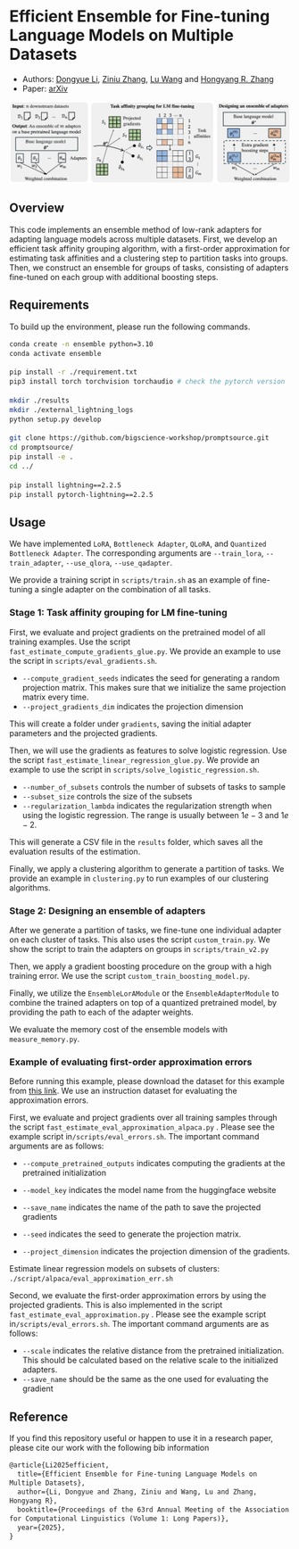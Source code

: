# Efficient Ensemble for Fine-tuning Language Models on Multiple Datasets
- Authors: [Dongyue Li](https://lidongyue12138.github.io/), [Ziniu Zhang](https://ziniuzhang.github.io/), [Lu Wang](https://web.eecs.umich.edu/~wangluxy/) and [Hongyang R. Zhang](https://www.hongyangzhang.com/)
- Paper: [arXiv](https://arxiv.org/abs/2505.21930)

![pipeline](./pipeline.png)

## Overview

This code implements an ensemble method of low-rank adapters for adapting language models across multiple datasets. First, we develop an efficient task affinity grouping algorithm, with a first-order approximation for estimating task affinities and a clustering step to partition tasks into groups. Then, we construct an ensemble for groups of tasks, consisting of adapters fine-tuned on each group with additional boosting steps.

## Requirements

To build up the environment, please run the following commands.

```bash
conda create -n ensemble python=3.10
conda activate ensemble

pip install -r ./requirement.txt 
pip3 install torch torchvision torchaudio # check the pytorch version

mkdir ./results
mkdir ./external_lightning_logs
python setup.py develop

git clone https://github.com/bigscience-workshop/promptsource.git
cd promptsource/
pip install -e .
cd ../

pip install lightning==2.2.5
pip install pytorch-lightning==2.2.5

```

## Usage

We have implemented `LoRA`, `Bottleneck Adapter`, `QLoRA`, and `Quantized Bottleneck Adapter`. The corresponding arguments are `--train_lora`, `--train_adapter`, `--use_qlora`, `--use_qadapter`.

We provide a training script in `scripts/train.sh` as an example of fine-tuning a single adapter on the combination of all tasks.

### Stage 1: Task affinity grouping for LM fine-tuning

First, we evaluate and project gradients on the pretrained model of all training examples. Use the script `fast_estimate_compute_gradients_glue.py`. We provide an example to use the script in `scripts/eval_gradients.sh`. 

- `--compute_gradient_seeds` indicates the seed for generating a random projection matrix. This makes sure that we initialize the same projection matrix every time. 
- `--project_gradients_dim` indicates the projection dimension

This will create a folder under `gradients`, saving the initial adapter parameters and the projected gradients. 

Then, we will use the gradients as features to solve logistic regression. Use the script `fast_estimate_linear_regression_glue.py`. We provide an example to use the script in `scripts/solve_logistic_regression.sh`.

- `--number_of_subsets` controls the number of subsets of tasks to sample
- `--subset_size` controls the size of the subsets
- `--regularization_lambda` indicates the regularization strength when using the logistic regression. The range is usually between $1e-3$ and $1e-2$. 

This will generate a CSV file in the `results` folder, which saves all the evaluation results of the estimation. 

Finally, we apply a clustering algorithm to generate a partition of tasks. We provide an example in `clustering.py` to run examples of our clustering algorithms. 

### Stage 2: Designing an ensemble of adapters

After we generate a partition of tasks, we fine-tune one individual adapter on each cluster of tasks. This also uses the script `custom_train.py`. We show the script to train the adapters on groups in `scripts/train_v2.py`

Then, we apply a gradient boosting procedure on the group with a high training error. We use the script `custom_train_boosting_model.py`. 

Finally, we utilize the `EnsembleLorAModule` or the `EnsembleAdapterModule` to combine the trained adapters on top of a quantized pretrained model, by providing the path to each of the adapter weights. 

We evaluate the memory cost of the ensemble models with  `measure_memory.py`. 

### Example of evaluating first-order approximation errors

Before running this example, please download the dataset for this example from [this link](https://github.com/HazyResearch/skill-it/tree/main/aux_data). We use an instruction dataset for evaluating the approximation errors. 

First, we evaluate and project gradients over all training samples through the script `fast_estimate_eval_approximation_alpaca.py` . Please see the example script in`/scripts/eval_errors.sh`. The important command arguments are as follows: 

- `--compute_pretrained_outputs` indicates computing the gradients at the pretrained initialization
- `--model_key` indicates the model name from the huggingface website
- `--save_name` indicates the name of the path to save the projected gradients 
- `--seed` indicates the seed to generate the projection matrix. 

- `--project_dimension` indicates the projection dimension of the gradients. 

Estimate linear regression models on subsets of clusters: `./script/alpaca/eval_approximation_err.sh`



Second, we evaluate the first-order approximation errors by using the projected gradients. This is also implemented in the script `fast_estimate_eval_approximation.py` . Please see the example script in`/scripts/eval_errors.sh`. The important command arguments are as follows: 

- `--scale` indicates the relative distance from the pretrained initialization. This should be calculated based on the relative scale to the initialized adapters. 
- `--save_name` should be the same as the one used for evaluating the gradient

## Reference
If you find this repository useful or happen to use it in a research paper, please cite our work with the following bib information

```
@article{Li2025efficient,
  title={Efficient Ensemble for Fine-tuning Language Models on Multiple Datasets},
  author={Li, Dongyue and Zhang, Ziniu and Wang, Lu and Zhang, Hongyang R},
  booktitle={Proceedings of the 63rd Annual Meeting of the Association for Computational Linguistics (Volume 1: Long Papers)},
  year={2025},
}
```
